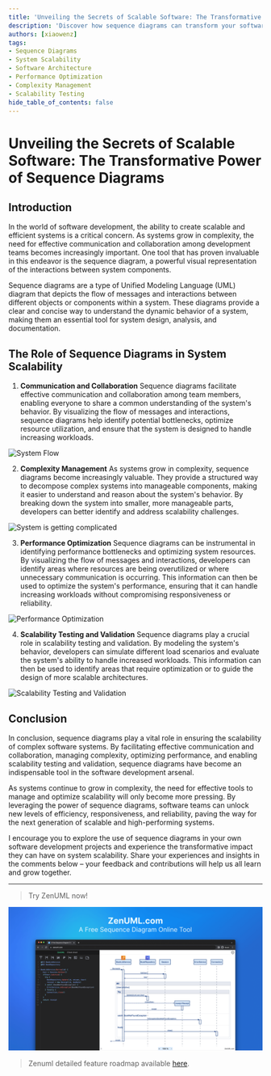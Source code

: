 ```yaml
---
title: 'Unveiling the Secrets of Scalable Software: The Transformative Power of Sequence Diagrams'
description: 'Discover how sequence diagrams can transform your software system's scalability. Explore the role of sequence diagrams in communication, complexity management, performance optimization, and scalability testing. Learn how to unlock the power of sequence diagrams for building high-performing, scalable systems.'
authors: [xiaowenz]
tags:
- Sequence Diagrams
- System Scalability
- Software Architecture
- Performance Optimization
- Complexity Management
- Scalability Testing
hide_table_of_contents: false
---
```


# Unveiling the Secrets of Scalable Software: The Transformative Power of Sequence Diagrams

## Introduction

In the world of software development, the ability to create scalable and efficient systems is a critical concern. As systems grow in complexity, the need for effective communication and collaboration among development teams becomes increasingly important. One tool that has proven invaluable in this endeavor is the sequence diagram, a powerful visual representation of the interactions between system components.

Sequence diagrams are a type of Unified Modeling Language (UML) diagram that depicts the flow of messages and interactions between different objects or components within a system. These diagrams provide a clear and concise way to understand the dynamic behavior of a system, making them an essential tool for system design, analysis, and documentation.

<!-- truncate -->

## The Role of Sequence Diagrams in System Scalability

1. **Communication and Collaboration**
   Sequence diagrams facilitate effective communication and collaboration among team members, enabling everyone to share a common understanding of the system's behavior. By visualizing the flow of messages and interactions, sequence diagrams help identify potential bottlenecks, optimize resource utilization, and ensure that the system is designed to handle increasing workloads.

![System Flow](https://cdn.sa.net/2024/05/29/GE5O6JVFT2dXzMD.png)

2. **Complexity Management**
   As systems grow in complexity, sequence diagrams become increasingly valuable. They provide a structured way to decompose complex systems into manageable components, making it easier to understand and reason about the system's behavior. By breaking down the system into smaller, more manageable parts, developers can better identify and address scalability challenges.

![System is getting complicated](https://cdn.sa.net/2024/05/29/486pErPYf2jHmKo.png)

3. **Performance Optimization**
   Sequence diagrams can be instrumental in identifying performance bottlenecks and optimizing system resources. By visualizing the flow of messages and interactions, developers can identify areas where resources are being overutilized or where unnecessary communication is occurring. This information can then be used to optimize the system's performance, ensuring that it can handle increasing workloads without compromising responsiveness or reliability.

![Performance Optimization](https://cdn.sa.net/2024/05/29/S5A9kJa8GolrFXu.png)

4. **Scalability Testing and Validation**
   Sequence diagrams play a crucial role in scalability testing and validation. By modeling the system's behavior, developers can simulate different load scenarios and evaluate the system's ability to handle increased workloads. This information can then be used to identify areas that require optimization or to guide the design of more scalable architectures.

![Scalability Testing and Validation](https://cdn.sa.net/2024/05/29/DkqbQC3RKx4pENJ.png)

## Conclusion

In conclusion, sequence diagrams play a vital role in ensuring the scalability of complex software systems. By facilitating effective communication and collaboration, managing complexity, optimizing performance, and enabling scalability testing and validation, sequence diagrams have become an indispensable tool in the software development arsenal.

As systems continue to grow in complexity, the need for effective tools to manage and optimize scalability will only become more pressing. By leveraging the power of sequence diagrams, software teams can unlock new levels of efficiency, responsiveness, and reliability, paving the way for the next generation of scalable and high-performing systems.

I encourage you to explore the use of sequence diagrams in your own software development projects and experience the transformative impact they can have on system scalability. Share your experiences and insights in the comments below – your feedback and contributions will help us all learn and grow together.

---

> Try ZenUML now!

[![ZenUML: The Best Diagram Plugin for Confluence](../../static/img/og-image.png)](https://app.zenuml.com)

> Zenuml detailed feature roadmap available [here](/roadmap).

